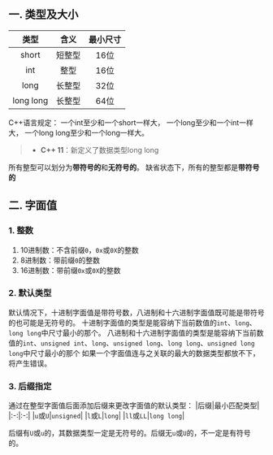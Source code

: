 ## 一. 类型及大小
|类型|含义|最小尺寸|
|:-:|:-:|:-:|
|short|短整型|16位|
|int|整型|16位|
|long|长整型|32位|
|long long|长整型|64位|

C++语言规定：
一个int至少和一个short一样大，
一个long至少和一个int一样大，
一个long long至少和一个long一样大。

> - **C++ 11**：新定义了数据类型long long

所有整型可以划分为**带符号的**和**无符号的**。
缺省状态下，所有的整型都是**带符号的**

## 二. 字面值
### 1. 整数
1. 10进制数：不含前缀`0`，`0x`或`0X`的整数
2. 8进制数：带前缀`0`的整数
3. 16进制数：带前缀`0x`或`0X`的整数

### 2. 默认类型
默认情况下，十进制字面值是带符号数，八进制和十六进制字面值既可能是带符号的也可能是无符号的。
十进制字面值的类型是能容纳下当前数值的`int`、`long`、`long long`中尺寸最小的那个。
八进制和十六进制字面值的类型是能容纳下当前数值的`int`、`unsigned int`、`long`、`unsigned long`、`long long`、`unsigned long long`中尺寸最小的那个
如果一个字面值连与之关联的最大的数据类型都放不下，将产生错误。

### 3. 后缀指定
通过在整型字面值后面添加后缀来更改字面值的默认类型：
|后缀|最小匹配类型|
|:-:|:-:|
|`u`或`U`|`unsigned`|
|`l`或`L`|`long`|
|`ll`或`LL`|`long long`|

后缀有`U`或`u`的，其数据类型一定是无符号的。后缀无`u`或`U`的，不一定是有符号的。